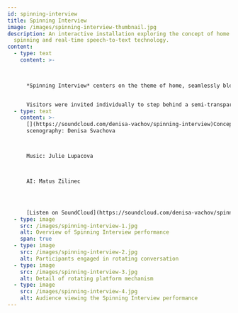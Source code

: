 ```yaml
---
id: spinning-interview
title: Spinning Interview
image: /images/spinning-interview-thumbnail.jpg
description: An interactive installation exploring the concept of home through
  spinning and real-time speech-to-text technology.
content:
  - type: text
    content: >-
      


      *Spinning Interview* centers on the theme of home, seamlessly blending the activity of spinning with interview-style discussions. The project offers a contemplative exploration of personal narratives surrounding the notion of home. It leverages real-time speech-to-text technology and bespoke musical compositions to create an engaging and immersive experience for both participants and observers.


      Visitors were invited individually to step behind a semi-transparent curtain, where instruction cards guided them to keep turning around while answering questions into a microphone. Other visitors could observe the responder through the curtain and read the answers displayed in real-time on a screen and website.
  - type: text
    content: >-
      [](https://soundcloud.com/denisa-vachov/spinning-interview)Concept,
      scenography: Denisa Svachova



      Music: Julie Lupacova



      AI: Matus Zilinec




      [Listen on SoundCloud](https://soundcloud.com/denisa-vachov/spinning-interview)
  - type: image
    src: /images/spinning-interview-1.jpg
    alt: Overview of Spinning Interview performance
    span: true
  - type: image
    src: /images/spinning-interview-2.jpg
    alt: Participants engaged in rotating conversation
  - type: image
    src: /images/spinning-interview-3.jpg
    alt: Detail of rotating platform mechanism
  - type: image
    src: /images/spinning-interview-4.jpg
    alt: Audience viewing the Spinning Interview performance
---
```

